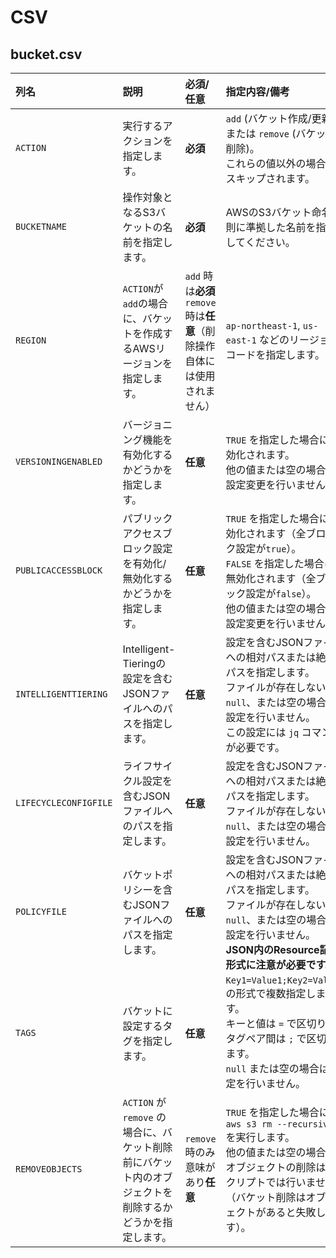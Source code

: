 # CSV 
## bucket.csv  

| 列名                  | 説明                                                                                                                                   | 必須/任意                                                                 | 指定内容/備考                                                                                                                                                              |
| :-------------------- | :------------------------------------------------------------------------------------------------------------------------------------- | :------------------------------------------------------------------------ | :------------------------------------------------------------------------------------------------------------------------------------------------------------------------- |
| `ACTION`              | 実行するアクションを指定します。                                                                                                       | **必須** | `add` (バケット作成/更新) または `remove` (バケット削除)。<br>これらの値以外の場合はスキップされます。                                                                     |
| `BUCKETNAME`          | 操作対象となるS3バケットの名前を指定します。                                                                                           | **必須** | AWSのS3バケット命名規則に準拠した名前を指定してください。                                                                                                                |
| `REGION`              | `ACTION`が`add`の場合に、バケットを作成するAWSリージョンを指定します。                                                                | `add` 時は**必須**<br>`remove` 時は**任意**（削除操作自体には使用されません） | `ap-northeast-1`, `us-east-1` などのリージョンコードを指定します。                                                                                                        |
| `VERSIONINGENABLED`   | バージョニング機能を有効化するかどうかを指定します。                                                                                   | **任意** | `TRUE` を指定した場合に有効化されます。<br>他の値または空の場合は設定変更を行いません。                                                                                   |
| `PUBLICACCESSBLOCK`   | パブリックアクセスブロック設定を有効化/無効化するかどうかを指定します。                                                                | **任意** | `TRUE` を指定した場合に有効化されます（全ブロック設定が`true`）。<br>`FALSE` を指定した場合に無効化されます（全ブロック設定が`false`）。<br>他の値または空の場合は設定変更を行いません。 |
| `INTELLIGENTTIERING`  | Intelligent-Tieringの設定を含むJSONファイルへのパスを指定します。                                                                      | **任意** | 設定を含むJSONファイルへの相対パスまたは絶対パスを指定します。<br>ファイルが存在しない、`null`、または空の場合は設定を行いません。<br>この設定には `jq` コマンドが必要です。 |
| `LIFECYCLECONFIGFILE` | ライフサイクル設定を含むJSONファイルへのパスを指定します。                                                                             | **任意** | 設定を含むJSONファイルへの相対パスまたは絶対パスを指定します。<br>ファイルが存在しない、`null`、または空の場合は設定を行いません。                                            |
| `POLICYFILE`          | バケットポリシーを含むJSONファイルへのパスを指定します。                                                                               | **任意** | 設定を含むJSONファイルへの相対パスまたは絶対パスを指定します。<br>ファイルが存在しない、`null`、または空の場合は設定を行いません。<br>**JSON内のResource記述形式に注意が必要です。** |
| `TAGS`                | バケットに設定するタグを指定します。                                                                                                   | **任意** | `Key1=Value1;Key2=Value2` の形式で複数指定します。<br>キーと値は `=` で区切り、タグペア間は `;` で区切ります。<br>`null` または空の場合は設定を行いません。                  |
| `REMOVEOBJECTS`       | `ACTION` が `remove` の場合に、バケット削除前にバケット内のオブジェクトを削除するかどうかを指定します。                                | `remove` 時のみ意味があり**任意** | `TRUE` を指定した場合に `aws s3 rm --recursive` を実行します。<br>他の値または空の場合はオブジェクトの削除はスクリプトでは行いません（バケット削除はオブジェクトがあると失敗します）。 |
